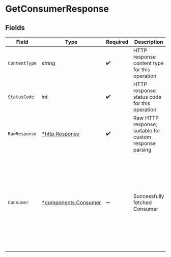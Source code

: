 # GetConsumerResponse


## Fields

| Field                                                                                                                           | Type                                                                                                                            | Required                                                                                                                        | Description                                                                                                                     | Example                                                                                                                         |
| ------------------------------------------------------------------------------------------------------------------------------- | ------------------------------------------------------------------------------------------------------------------------------- | ------------------------------------------------------------------------------------------------------------------------------- | ------------------------------------------------------------------------------------------------------------------------------- | ------------------------------------------------------------------------------------------------------------------------------- |
| `ContentType`                                                                                                                   | *string*                                                                                                                        | :heavy_check_mark:                                                                                                              | HTTP response content type for this operation                                                                                   |                                                                                                                                 |
| `StatusCode`                                                                                                                    | *int*                                                                                                                           | :heavy_check_mark:                                                                                                              | HTTP response status code for this operation                                                                                    |                                                                                                                                 |
| `RawResponse`                                                                                                                   | [*http.Response](https://pkg.go.dev/net/http#Response)                                                                          | :heavy_check_mark:                                                                                                              | Raw HTTP response; suitable for custom response parsing                                                                         |                                                                                                                                 |
| `Consumer`                                                                                                                      | [*components.Consumer](../../models/components/consumer.md)                                                                     | :heavy_minus_sign:                                                                                                              | Successfully fetched Consumer                                                                                                   | {<br/>"custom_id": "4200",<br/>"id": "8a388226-80e8-4027-a486-25e4f7db5d21",<br/>"tags": [<br/>"silver-tier"<br/>],<br/>"username": "bob-the-builder"<br/>} |